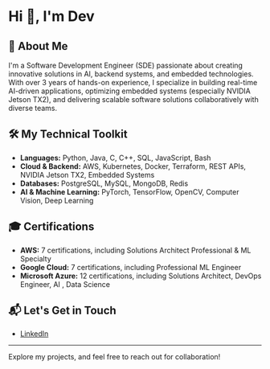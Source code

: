 # Hi 👋, I'm Dev

## 🚀 About Me

I'm a Software Development Engineer (SDE) passionate about creating innovative solutions in AI, backend systems, and embedded technologies. With over 3 years of hands-on experience, I specialize in building real-time AI-driven applications, optimizing embedded systems (especially NVIDIA Jetson TX2), and delivering scalable software solutions collaboratively with diverse teams.

## 🛠️ My Technical Toolkit

- **Languages:** Python, Java, C, C++, SQL, JavaScript, Bash
- **Cloud & Backend:** AWS, Kubernetes, Docker, Terraform, REST APIs, NVIDIA Jetson TX2, Embedded Systems
- **Databases:** PostgreSQL, MySQL, MongoDB, Redis
- **AI & Machine Learning:** PyTorch, TensorFlow, OpenCV, Computer Vision, Deep Learning

## 🎓 Certifications

- **AWS:** 7 certifications, including Solutions Architect Professional & ML Specialty
- **Google Cloud:** 7 certifications, including Professional ML Engineer
- **Microsoft Azure:** 12 certifications, including Solutions Architect, DevOps Engineer, AI , Data Science

## 📬 Let's Get in Touch

- [LinkedIn]([https://linkedin.com/in/your-profile](https://www.linkedin.com/in/thonangidev/))

---

Explore my projects, and feel free to reach out for collaboration!

